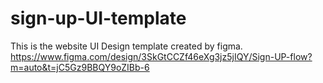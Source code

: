 # sign-up-UI-template
This is the website UI Design template created by figma.
https://www.figma.com/design/3SkGtCCZf46eXg3jz5jIQY/Sign-UP-flow?m=auto&t=jC5Gz9BBQY9oZIBb-6
